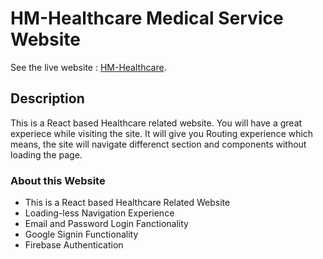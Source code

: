 # HM-Healthcare Medical Service Website

See the live website : [HM-Healthcare](https://hm-healthcare.web.app/).

## Description
This is a React based Healthcare related website. You will have a great experiece while visiting the site. It will give you Routing experience which means, the site will navigate differenct section and components without loading the page.

### About this Website
- This is a React based Healthcare Related Website
- Loading-less Navigation Experience
- Email and Password Login Fanctionality
- Google Signin Functionality
- Firebase Authentication
